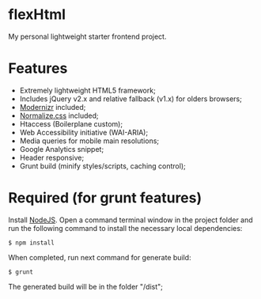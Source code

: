 flexHtml
========

My personal lightweight starter frontend project.


Features
========

- Extremely lightweight HTML5 framework;
- Includes jQuery v2.x and relative fallback (v1.x) for olders browsers;
- [Modernizr](http://modernizr.com/) included;
- [Normalize.css](https://github.com/necolas/normalize.css/) included;
- Htaccess (Boilerplane custom);
- Web Accessibility initiative (WAI-ARIA);
- Media queries for mobile main resolutions;
- Google Analytics snippet;
- Header responsive;
- Grunt build (minify styles/scripts, caching control);


Required (for grunt features)
========

Install [NodeJS](http://nodejs.org/).
Open a command terminal window in the project folder and run the following command to install the necessary local dependencies:
```
$ npm install
```
When completed, run next command for generate build:
```
$ grunt
```

The generated build will be in the folder "/dist";
